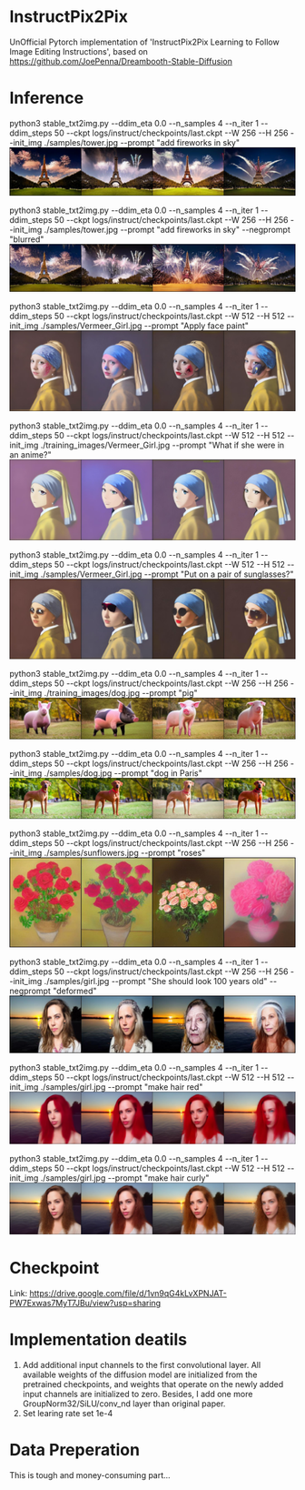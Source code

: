 # InstructPix2Pix
UnOfficial Pytorch implementation of 'InstructPix2Pix Learning to Follow Image Editing Instructions', based on https://github.com/JoePenna/Dreambooth-Stable-Diffusion

# Inference
python3 stable_txt2img.py --ddim_eta 0.0 --n_samples 4 --n_iter 1 --ddim_steps 50 --ckpt logs/instruct/checkpoints/last.ckpt --W 256 --H 256 --init_img ./samples/tower.jpg --prompt "add fireworks in sky"
![result](https://github.com/xuduo35/InstructPix2Pix/raw/main/samples/add-fireworks-in-sky-0000.jpg )

python3 stable_txt2img.py --ddim_eta 0.0 --n_samples 4 --n_iter 1 --ddim_steps 50 --ckpt logs/instruct/checkpoints/last.ckpt --W 256 --H 256 --init_img ./samples/tower.jpg --prompt "add fireworks in sky" --negprompt "blurred"
![result](https://github.com/xuduo35/InstructPix2Pix/raw/main/samples/add-fireworks-in-sky-0005-blurred.jpg )

python3 stable_txt2img.py --ddim_eta 0.0 --n_samples 4 --n_iter 1 --ddim_steps 50 --ckpt logs/instruct/checkpoints/last.ckpt --W 512 --H 512 --init_img ./samples/Vermeer_Girl.jpg --prompt "Apply face paint"
![result](https://github.com/xuduo35/InstructPix2Pix/raw/main/samples/Apply-face-paint-0000-512x512.jpg )

python3 stable_txt2img.py --ddim_eta 0.0 --n_samples 4 --n_iter 1 --ddim_steps 50 --ckpt logs/instruct/checkpoints/last.ckpt --W 512 --H 512 --init_img ./training_images/Vermeer_Girl.jpg --prompt "What if she were in an anime?"
![result](https://github.com/xuduo35/InstructPix2Pix/raw/main/samples/What-if-she-were-in-an-anime%3F-0000-512x512.jpg )

python3 stable_txt2img.py --ddim_eta 0.0 --n_samples 4 --n_iter 1 --ddim_steps 50 --ckpt logs/instruct/checkpoints/last.ckpt --W 512 --H 512 --init_img ./samples/Vermeer_Girl.jpg --prompt "Put on a pair of sunglasses?"
![result](https://github.com/xuduo35/InstructPix2Pix/raw/main/samples/Put-on-a-pair-of-sunglasses-0005-512x512.jpg )

python3 stable_txt2img.py --ddim_eta 0.0 --n_samples 4 --n_iter 1 --ddim_steps 50 --ckpt logs/instruct/checkpoints/last.ckpt --W 256 --H 256 --init_img ./training_images/dog.jpg --prompt "pig"
![result](https://github.com/xuduo35/InstructPix2Pix/raw/main/samples/pig-0000.jpg )

python3 stable_txt2img.py --ddim_eta 0.0 --n_samples 4 --n_iter 1 --ddim_steps 50 --ckpt logs/instruct/checkpoints/last.ckpt --W 256 --H 256 --init_img ./samples/dog.jpg --prompt "dog in Paris"
![result](https://github.com/xuduo35/InstructPix2Pix/raw/main/samples/dog-in-Paris-0000.jpg )

python3 stable_txt2img.py --ddim_eta 0.0 --n_samples 4 --n_iter 1 --ddim_steps 50 --ckpt logs/instruct/checkpoints/last.ckpt --W 256 --H 256 --init_img ./samples/sunflowers.jpg --prompt "roses"
![result](https://github.com/xuduo35/InstructPix2Pix/raw/main/samples/roses-0000.jpg )

python3 stable_txt2img.py --ddim_eta 0.0 --n_samples 4 --n_iter 1 --ddim_steps 50 --ckpt logs/instruct/checkpoints/last.ckpt --W 256 --H 256 --init_img ./samples/girl.jpg --prompt "She should look 100 years old" --negprompt "deformed"
![result](https://github.com/xuduo35/InstructPix2Pix/raw/main/samples/She-should-look-100-years-old-0000-deformed.jpg )

python3 stable_txt2img.py --ddim_eta 0.0 --n_samples 4 --n_iter 1 --ddim_steps 50 --ckpt logs/instruct/checkpoints/last.ckpt --W 512 --H 512 --init_img ./samples/girl.jpg --prompt "make hair red"
![result](https://github.com/xuduo35/InstructPix2Pix/raw/main/samples/make-hair-red-0000-512x512.jpg )

python3 stable_txt2img.py --ddim_eta 0.0 --n_samples 4 --n_iter 1 --ddim_steps 50 --ckpt logs/instruct/checkpoints/last.ckpt --W 512 --H 512 --init_img ./samples/girl.jpg --prompt "make hair curly"
![result](https://github.com/xuduo35/InstructPix2Pix/raw/main/samples/make-hair-curly-0000-512x512.jpg )

# Checkpoint
Link: https://drive.google.com/file/d/1vn9qG4kLvXPNJAT-PW7Exwas7MyT7JBu/view?usp=sharing

# Implementation deatils
1. Add additional input channels to the first convolutional layer. All available weights of the diffusion model are initialized from the pretrained checkpoints, and weights that operate on the newly added input channels are initialized to zero. Besides, I add one more GroupNorm32/SiLU/conv_nd layer than original paper.
2. Set learing rate set 1e-4

# Data Preperation
This is tough and money-consuming part...

